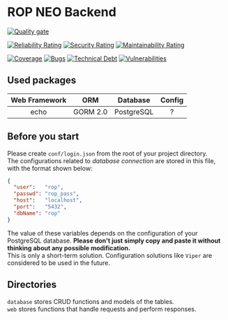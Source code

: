 # ROP NEO Backend

[![Quality gate](https://sonarqube.zjuqsc.com/api/project_badges/quality_gate?project=rop-back-neo)](https://sonarqube.zjuqsc.com/dashboard?id=rop-back-neo)

[![Reliability Rating](https://sonarqube.zjuqsc.com/api/project_badges/measure?project=rop-back-neo&metric=reliability_rating)](https://sonarqube.zjuqsc.com/dashboard?id=rop-back-neo)
[![Security Rating](https://sonarqube.zjuqsc.com/api/project_badges/measure?project=rop-back-neo&metric=security_rating)](https://sonarqube.zjuqsc.com/dashboard?id=rop-back-neo)
[![Maintainability Rating](https://sonarqube.zjuqsc.com/api/project_badges/measure?project=rop-back-neo&metric=sqale_rating)](https://sonarqube.zjuqsc.com/dashboard?id=rop-back-neo)

[![Coverage](https://sonarqube.zjuqsc.com/api/project_badges/measure?project=rop-back-neo&metric=coverage)](https://sonarqube.zjuqsc.com/dashboard?id=rop-back-neo)
[![Bugs](https://sonarqube.zjuqsc.com/api/project_badges/measure?project=rop-back-neo&metric=bugs)](https://sonarqube.zjuqsc.com/dashboard?id=rop-back-neo)
[![Technical Debt](https://sonarqube.zjuqsc.com/api/project_badges/measure?project=rop-back-neo&metric=sqale_index)](https://sonarqube.zjuqsc.com/dashboard?id=rop-back-neo)
[![Vulnerabilities](https://sonarqube.zjuqsc.com/api/project_badges/measure?project=rop-back-neo&metric=vulnerabilities)](https://sonarqube.zjuqsc.com/dashboard?id=rop-back-neo)


## Used packages
| Web Framework | ORM | Database | Config |
| :---------: | :---: | :------: | :-----: |
| echo | GORM 2.0 | PostgreSQL | ? |

## Before you start
Please create `conf/login.json` from the root of your project directory.  
The configurations related to *database connection* are stored in this file, with the format shown below:  
```json
{
  "user":   "rop",
  "passwd": "rop_pass",
  "host":   "localhost",
  "port":   "5432",
  "dbName": "rop"
}
```

The value of these variables depends on the configuration of your PostgreSQL database. **Please don't just simply copy and paste it without thinking about any possible modification.**  
This is only a short-term solution. Configuration solutions like `Viper` are considered to be used in the future.  

## Directories
`database` stores CRUD functions and models of the tables.  
`web` stores functions that handle requests and perform responses.  
